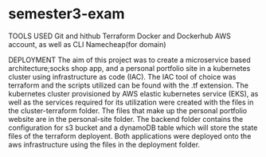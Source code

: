 # semester3-exam
TOOLS USED
Git and hithub
Terraform
Docker and Dockerhub
AWS account, as well as CLI
Namecheap(for domain)

DEPLOYMENT
The aim of this project was to create a microservice based architecture;socks shop app, and a personal portfolio site in a kubernetes cluster using infrastructure as code (IAC). The IAC tool of choice was terraform and the scripts utilized can be found with the .tf extension. 
The kubernetes cluster provisioned by AWS elastic kubernetes service (EKS), as well as the services required for its utilization  were created with the files in the cluster-terraform folder.
The files that make up the personal portfolio website are in the personal-site folder.
The backend folder contains the configuration for s3 bucket and a dynamoDB table which will store the state files of the terraform deployent.
Both applications were deployed onto the aws infrastructure using the files in the deployment folder.
